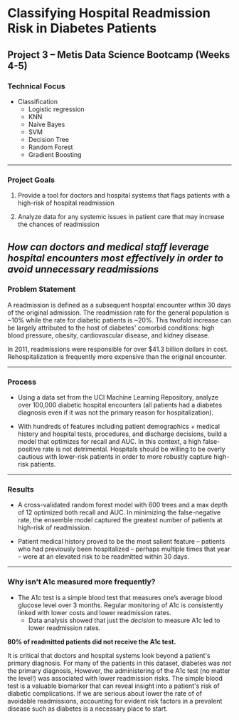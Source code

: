 # Classifying Hospital Readmission Risk in Diabetes Patients

## Project 3 – Metis Data Science Bootcamp  (Weeks 4-5)

### Technical Focus
- Classification 
	- Logistic regression 
	- KNN
	- Naive Bayes
	- SVM
	- Decision Tree
	- Random Forest
	- Gradient Boosting
---
### Project Goals
1) Provide a tool for doctors and hospital systems that flags patients with a high-risk of hospital readmission

2) Analyze data for any systemic issues in patient care that may increase the chances of readmission

*How can doctors and medical staff leverage hospital encounters most effectively in order to avoid unnecessary readmissions*
---
### Problem Statement
A readmission is defined as a subsequent hospital encounter within 30 days of the original admission. The readmission rate for the general population is ~10% while the rate for diabetic patients is ~20%. This twofold increase can be largely attributed to the host of diabetes' comorbid conditions: high blood pressure, obesity, cardiovascular disease, and kidney disease.   

In 2011, readmissions were responsible for over $41.3 billion dollars in cost. Rehospitalization is frequently more expensive than the original encounter.

---
### Process
- Using a data set from the UCI Machine Learning Repository, analyze over 100,000 diabetic hospital encounters (all patients had a diabetes diagnosis even if it was not the primary reason for hospitalization).

- With hundreds of features including patient demographics + medical history and hospital tests, procedures, and discharge decisions, build a model that optimizes for recall and AUC.  In this context, a high false-positive rate is not detrimental.  Hospitals should be willing to be overly cautious with lower-risk patients in order to more robustly capture high-risk patients. 

---
### Results
- A cross-validated random forest model with 600 trees and a max depth of 12 optimized both recall and AUC.  In minimizing the false-negative rate, the ensemble model captured the greatest number of patients at high-risk of readmission. 

-  Patient medical history proved to be the most salient feature – patients who had previously been hospitalized – perhaps multiple times that year – were at an elevated risk to be readmitted within 30 days. 
---
### Why isn't A1c measured more frequently? 

- The A1c test is a simple blood test that measures one’s average blood glucose level over 3 months. Regular monitoring of A1c is consistently linked with lower costs and lower readmission rates.
	 - Data analysis showed that just the *decision* to measure A1c led to lower readmission rates.
 
 **80% of readmitted patients did not receive the A1c test.**

It is critical that doctors and hospital systems look beyond a patient's primary diagnosis. For many of the patients in this dataset, diabetes was *not* the primary diagnosis,  However, the administering of the A1c test (no matter the level!) was associated with lower readmission risks. The simple blood test is a valuable biomarker that can reveal insight into a patient's risk of diabetic complications. If we are serious about lower the rate of of avoidable readmissions, accounting for evident risk factors in a prevalent disease such as diabetes is a necessary place to start.
